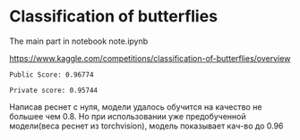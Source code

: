 # Classification of butterflies


The main part in notebook note.ipynb


https://www.kaggle.com/competitions/classification-of-butterflies/overview

```
Public Score: 0.96774

Private score: 0.95744
```

Написав реснет с нуля, модели удалось обучится на качество не большее чем 0.8. Но при использовании уже предобученной модели(веса реснет из torchvision), модель показывает кач-во до 0.96